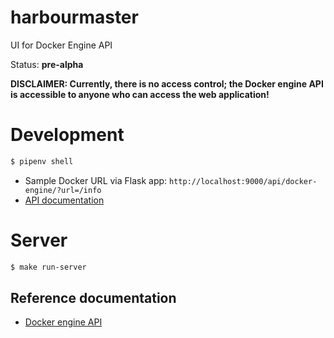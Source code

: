 # harbourmaster
UI for Docker Engine API

Status: **pre-alpha**


**DISCLAIMER: Currently, there is no access control; the Docker engine API is accessible to anyone who can access the web application!**

# Development

```bash
$ pipenv shell
```

- Sample Docker URL via Flask app: ``http://localhost:9000/api/docker-engine/?url=/info``
- [API documentation](http://localhost:9000/api/doc/)

# Server

```bash
$ make run-server
```

## Reference documentation

- [Docker engine API](https://docs.docker.com/engine/api/v1.39)
